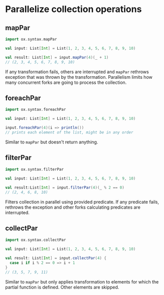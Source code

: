 # Parallelize collection operations

## mapPar

```scala mdoc:silent
import ox.syntax.mapPar

val input: List[Int] = List(1, 2, 3, 4, 5, 6, 7, 8, 9, 10)

val result: List[Int] = input.mapPar(4)(_ + 1)
// (2, 3, 4, 5, 6, 7, 8, 9, 10)
```

If any transformation fails, others are interrupted and `mapPar` rethrows exception that was
thrown by the transformation. Parallelism
limits how many concurrent forks are going to process the collection.

## foreachPar

```scala mdoc:silent:reset
import ox.syntax.foreachPar

val input: List[Int] = List(1, 2, 3, 4, 5, 6, 7, 8, 9, 10)

input.foreachPar(4)(i => println())
// prints each element of the list, might be in any order
```

Similar to `mapPar` but doesn't return anything.

## filterPar

```scala mdoc:silent:reset
import ox.syntax.filterPar

val input: List[Int] = List(1, 2, 3, 4, 5, 6, 7, 8, 9, 10)
  
val result:List[Int] = input.filterPar(4)(_ % 2 == 0)
// (2, 4, 6, 8, 10)
``` 

Filters collection in parallel using provided predicate. If any predicate fails, rethrows the exception
and other forks calculating predicates are interrupted.

## collectPar

```scala mdoc:silent:reset
import ox.syntax.collectPar

val input: List[Int] = List(1, 2, 3, 4, 5, 6, 7, 8, 9, 10)
  
val result: List[Int] = input.collectPar(4) {
  case i if i % 2 == 0 => i + 1
} 
// (3, 5, 7, 9, 11)
```

Similar to `mapPar` but only applies transformation to elements for which
the partial function is defined. Other elements are skipped.
